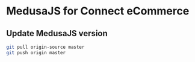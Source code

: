 # MedusaJS for Connect eCommerce

## Update MedusaJS version

```bash
git pull origin-source master
git push origin master
```
